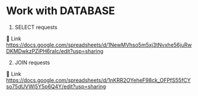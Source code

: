 # Work with DATABASE

1. SELECT requests
   
🔗 Link https://docs.google.com/spreadsheets/d/1NewMVhso5m5xj3tNvxhe56juRwDKMDwkzPZiPH6raIc/edit?usp=sharing

2. JOIN requests

🔗 Link  https://docs.google.com/spreadsheets/d/1nKRR2OYeheF98ck_OFPfS55fCYso75dUVWl5Y5p6Q4Y/edit?usp=sharing
